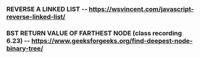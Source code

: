 ### REVERSE A LINKED LIST -- https://wsvincent.com/javascript-reverse-linked-list/
### BST RETURN VALUE OF FARTHEST NODE (class recording 6.23) -- https://www.geeksforgeeks.org/find-deepest-node-binary-tree/

